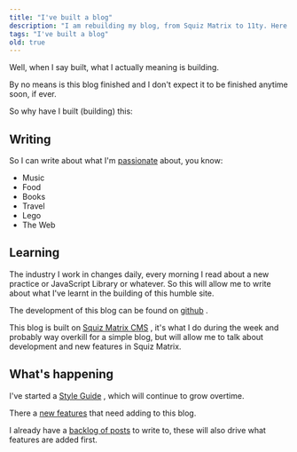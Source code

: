 ```yaml
---
title: "I've built a blog"
description: "I am rebuilding my blog, from Squiz Matrix to 11ty. Here are the reasons I am doing so."
tags: "I've built a blog"
old: true
---
```


<p>Well, when I say built, what I actually meaning is building.</p>
<p>By no means is this blog finished and I don't expect it to be finished anytime soon, if ever.</p>
<p>So why have I built (building) this:</p>
<h2>Writing</h2>
<p>So I can write about what I'm <a href="https://letorey.co.uk/about">passionate</a>
 about, you know:</p>
<ul><li>Music</li>
<li>Food</li>
<li>Books</li>
<li>Travel</li>
<li>Lego</li>
<li>The Web</li>
</ul>
<h2>Learning</h2>
<p>The industry I work in changes daily, every morning I read about a new practice or JavaScript Library or whatever. So this will allow me to write about what I've learnt in the building of this humble site.</p>
<p>The development of this blog can be found on <a href="https://github.com/dletorey/letorey.co.uk" title="letorey.co.uk Github Repository">github</a>
.</p>
<p>This blog is built on <a href="https://matrix.squiz.net">Squiz Matrix CMS</a>
, it's what I do during the week and probably way overkill for a simple blog, but will allow me to talk about development and new features in Squiz Matrix.</p>
<h2>What's happening</h2>
<p>I've started a <a href="https://letorey.co.uk/style-guide">Style Guide</a>
, which will continue to grow overtime.</p>
<p>There a <a href="https://letorey.co.uk/new-features">new features</a>
 that need adding to this blog.</p>
<p>I already have a <a href="https://letorey.co.uk/things-to-write-about">backlog of posts</a>
 to write to, these will also drive what features are added first.</p>
